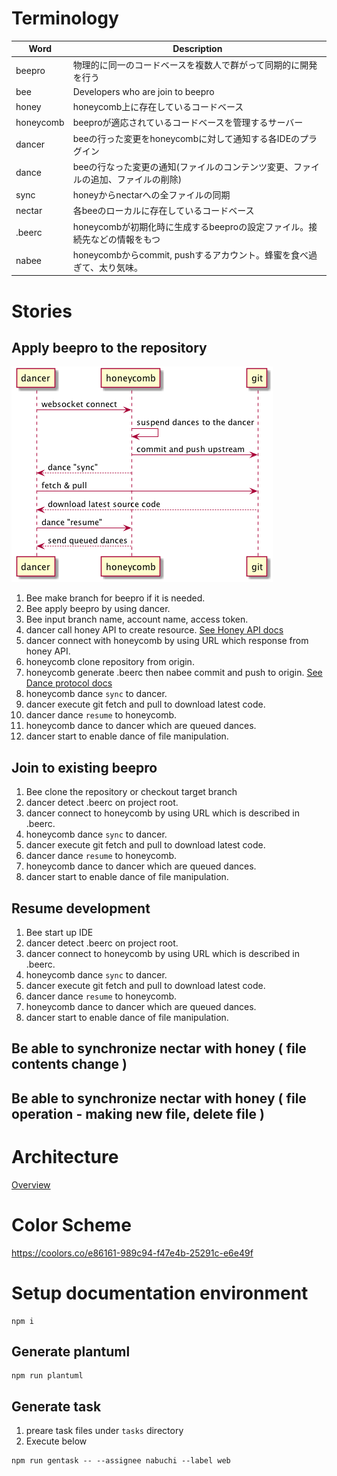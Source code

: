 # Terminology
|Word|Description|
|----|-----------|
|beepro|物理的に同一のコードベースを複数人で群がって同期的に開発を行う|
|bee| Developers who are join to beepro |
|honey|honeycomb上に存在しているコードベース|
|honeycomb|beeproが適応されているコードベースを管理するサーバー|
|dancer|beeの行った変更をhoneycombに対して通知する各IDEのプラグイン|
|dance|beeの行なった変更の通知(ファイルのコンテンツ変更、ファイルの追加、ファイルの削除)|
|sync|honeyからnectarへの全ファイルの同期|
|nectar|各beeのローカルに存在しているコードベース|
|.beerc|honeycombが初期化時に生成するbeeproの設定ファイル。接続先などの情報をもつ|
|nabee|honeycombからcommit, pushするアカウント。蜂蜜を食べ過ぎて、太り気味。|

# Stories
## Apply beepro to the repository
![processes](https://raw.githubusercontent.com/beepro/beepro-docs/master/sync.png)
1. Bee make branch for beepro if it is needed.
2. Bee apply beepro by using dancer.
3. Bee input branch name, account name, access token.
4. dancer call honey API to create resource. [See Honey API docs](https://github.com/beepro/beepro-docs/blob/master/HONEY.md)
5. dancer connect with honeycomb by using URL which response from honey API.
6. honeycomb clone repository from origin.
7. honeycomb generate .beerc then nabee commit and push to origin.
[See Dance protocol docs](https://github.com/beepro/beepro-docs/blob/master/DANCE_PROTOCOL.md)
8. honeycomb dance `sync` to dancer.
9. dancer execute git fetch and pull to download latest code.
10. dancer dance `resume` to honeycomb.
11. honeycomb dance to dancer which are queued dances.
12. dancer start to enable dance of file manipulation.

## Join to existing beepro
1. Bee clone the repository or checkout target branch
2. dancer detect .beerc on project root.
3. dancer connect to honeycomb by using URL which is described in .beerc.
4. honeycomb dance `sync` to dancer.
5. dancer execute git fetch and pull to download latest code.
6. dancer dance `resume` to honeycomb.
7. honeycomb dance to dancer which are queued dances.
8. dancer start to enable dance of file manipulation.

## Resume development
1. Bee start up IDE
2. dancer detect .beerc on project root.
3. dancer connect to honeycomb by using URL which is described in .beerc.
4. honeycomb dance `sync` to dancer.
5. dancer execute git fetch and pull to download latest code.
6. dancer dance `resume` to honeycomb.
7. honeycomb dance to dancer which are queued dances.
8. dancer start to enable dance of file manipulation.


## Be able to synchronize nectar with honey ( file contents change )

## Be able to synchronize nectar with honey ( file operation - making new file, delete file )

# Architecture
[Overview](https://github.com/beepro/beepro-docs/blob/master/beepro-overview.pdf)

# Color Scheme
https://coolors.co/e86161-989c94-f47e4b-25291c-e6e49f

# Setup documentation environment

```
npm i
```

## Generate plantuml
```
npm run plantuml
```

## Generate task
1. preare task files under `tasks` directory
2. Execute below

```
npm run gentask -- --assignee nabuchi --label web
```
